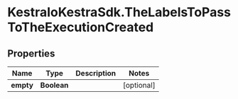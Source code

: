# KestraIoKestraSdk.TheLabelsToPassToTheExecutionCreated

## Properties

Name | Type | Description | Notes
------------ | ------------- | ------------- | -------------
**empty** | **Boolean** |  | [optional] 


